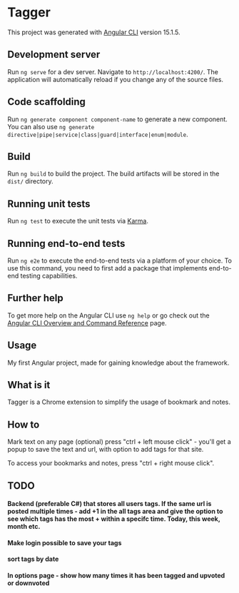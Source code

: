 # Tagger

This project was generated with [Angular CLI](https://github.com/angular/angular-cli) version 15.1.5.

## Development server

Run `ng serve` for a dev server. Navigate to `http://localhost:4200/`. The application will automatically reload if you change any of the source files.

## Code scaffolding

Run `ng generate component component-name` to generate a new component. You can also use `ng generate directive|pipe|service|class|guard|interface|enum|module`.

## Build

Run `ng build` to build the project. The build artifacts will be stored in the `dist/` directory.

## Running unit tests

Run `ng test` to execute the unit tests via [Karma](https://karma-runner.github.io).

## Running end-to-end tests

Run `ng e2e` to execute the end-to-end tests via a platform of your choice. To use this command, you need to first add a package that implements end-to-end testing capabilities.

## Further help

To get more help on the Angular CLI use `ng help` or go check out the [Angular CLI Overview and Command Reference](https://angular.io/cli) page.

## Usage
My first Angular project, made for gaining knowledge about the framework. 

## What is it
Tagger is a Chrome extension to simplify the usage of bookmark and notes. 

## How to
Mark text on any page (optional)
press "ctrl + left mouse click" - you'll get a popup to save the text and url, with option to add tags for that site.

To access your bookmarks and notes, press "ctrl + right mouse click".

## TODO

#### Backend (preferable C#) that stores all users tags. If the same url is posted multiple times - add +1 in the all tags area and give the option to see which tags has the most + within a specifc time. Today, this week, month etc.

#### Make login possible to save your tags

#### sort tags by date

#### In options page - show how many times it has been tagged and upvoted or downvoted
